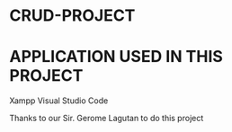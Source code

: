 # CRUD-PROJECT

# APPLICATION USED IN THIS PROJECT
Xampp
Visual Studio Code

Thanks to our Sir. Gerome Lagutan to do this project
